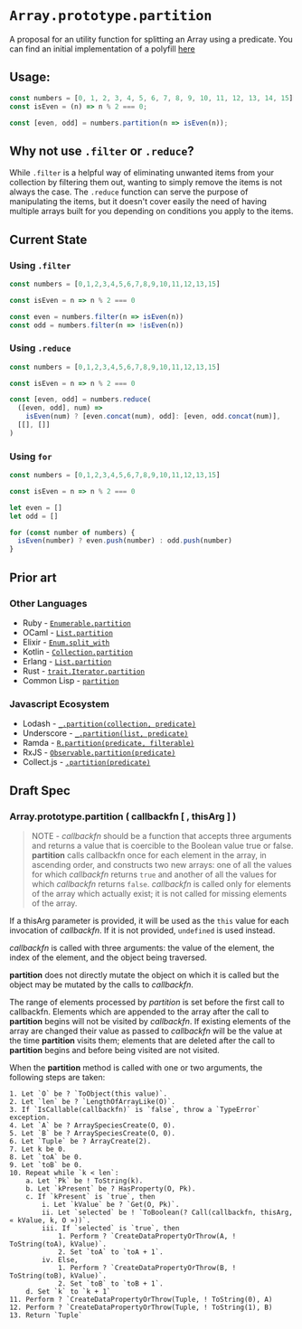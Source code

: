 # `Array.prototype.partition`

A proposal for an utility function for splitting an Array using a predicate.
You can find an initial implementation of a polyfill [here](polyfill.js)

## Usage:

```js
const numbers = [0, 1, 2, 3, 4, 5, 6, 7, 8, 9, 10, 11, 12, 13, 14, 15];
const isEven = (n) => n % 2 === 0;

const [even, odd] = numbers.partition(n => isEven(n));
```

## Why not use `.filter` or `.reduce`?
While `.filter` is a helpful way of eliminating unwanted items from your collection by filtering them out, wanting to simply remove the items is not always the case. The `.reduce` function can serve the purpose of manipulating the items, but it doesn't cover easily the need of having multiple arrays built for you depending on conditions you apply to the items.

## Current State
### Using `.filter`
```js
const numbers = [0,1,2,3,4,5,6,7,8,9,10,11,12,13,15]

const isEven = n => n % 2 === 0

const even = numbers.filter(n => isEven(n))
const odd = numbers.filter(n => !isEven(n)) 
```

### Using `.reduce`
```js
const numbers = [0,1,2,3,4,5,6,7,8,9,10,11,12,13,15]

const isEven = n => n % 2 === 0

const [even, odd] = numbers.reduce(
  ([even, odd], num) => 
    isEven(num) ? [even.concat(num), odd]: [even, odd.concat(num)],
  [[], []]
)

```

### Using `for`
```js
const numbers = [0,1,2,3,4,5,6,7,8,9,10,11,12,13,15]

const isEven = n => n % 2 === 0

let even = []
let odd = []

for (const number of numbers) {
  isEven(number) ? even.push(number) : odd.push(number)
}
```


## Prior art
### Other Languages
- Ruby - [`Enumerable.partition`](https://apidock.com/ruby/Enumerable/partition)
- OCaml - [`List.partition`](https://caml.inria.fr/pub/docs/manual-ocaml/libref/List.html)
- Elixir - [`Enum.split_with`](https://hexdocs.pm/elixir/Enum.html#split_with/2)
- Kotlin - [`Collection.partition`](https://kotlinlang.org/api/latest/jvm/stdlib/kotlin.collections/partition.html)
- Erlang - [`List.partition`](https://erlang.org/doc/man/lists.html#partition-2)
- Rust - [`trait.Iterator.partition`](https://doc.rust-lang.org/std/iter/trait.Iterator.html#method.partition)
- Common Lisp - [`partition`](https://common-lisp.net/project/bese/docs/arnesi/html/api/function_005FIT.BESE.ARNESI_003A_003APARTITION.html)

### Javascript Ecosystem
- Lodash - [`_.partition(collection, predicate)`](https://lodash.com/docs/4.17.15#partition)
- Underscore - [`_.partition(list, predicate)`](http://underscorejs.org/#partition)
- Ramda - [`R.partition(predicate, filterable)`](https://ramdajs.com/docs/#partition)
- RxJS - [`Observable.partition(predicate)`](https://www.learnrxjs.io/learn-rxjs/operators/transformation/partition)
- Collect.js - [`.partition(predicate)`](https://collect.js.org/api/partition.html)

## Draft Spec

### **Array.prototype.partition ( callbackfn [ , thisArg ] )**

> NOTE - _callbackfn_ should be a function that accepts three arguments and returns a value that is coercible to the Boolean value true or false. **partition** calls callbackfn once for each element in the array, in ascending order, and constructs two new arrays: one of all the values for which _callbackfn_ returns `true` and another of all the values for which _callbackfn_ returns `false`. _callbackfn_ is called only for elements of the array which actually exist; it is not called for missing elements of the array.

If a thisArg parameter is provided, it will be used as the `this` value for each invocation of _callbackfn_. If it is not provided, `undefined` is used instead.

_callbackfn_ is called with three arguments: the value of the element, the index of the element, and the object being traversed.

**partition** does not directly mutate the object on which it is called but the object may be mutated by the calls to _callbackfn_.

The range of elements processed by *partition* is set before the first call to callbackfn. Elements which are appended to the array after the call to **partition** begins will not be visited by _callbackfn_. If existing elements of the array are changed their value as passed to _callbackfn_ will be the value at the time **partition** visits them; elements that are deleted after the call to **partition** begins and before being visited are not visited.

When the **partition** method is called with one or two arguments, the following steps are taken:
```
1. Let `O` be ? `ToObject(this value)`.
2. Let `len` be ? `LengthOfArrayLike(O)`.
3. If `IsCallable(callbackfn)` is `false`, throw a `TypeError` exception.
4. Let `A` be ? ArraySpeciesCreate(O, 0).
5. Let `B` be ? ArraySpeciesCreate(O, 0).
6. Let `Tuple` be ? ArrayCreate(2).
7. Let k be 0.
8. Let `toA` be 0.
9. Let `toB` be 0.
10. Repeat while `k < len`: 
    a. Let `Pk` be ! ToString(k).
    b. Let `kPresent` be ? HasProperty(O, Pk).
    c. If `kPresent` is `true`, then
        i. Let `kValue` be ? `Get(O, Pk)`.
        ii. Let `selected` be ! `ToBoolean(? Call(callbackfn, thisArg, « kValue, k, O »))`.
        iii. If `selected` is `true`, then
            1. Perform ? `CreateDataPropertyOrThrow(A, ! ToString(toA), kValue)`.
            2. Set `toA` to `toA + 1`.
        iv. Else,
            1. Perform ? `CreateDataPropertyOrThrow(B, ! ToString(toB), kValue)`.
            2. Set `toB` to `toB + 1`.
    d. Set `k` to `k + 1`
11. Perform ? `CreateDataPropertyOrThrow(Tuple, ! ToString(0), A)
12. Perform ? `CreateDataPropertyOrThrow(Tuple, ! ToString(1), B)
13. Return `Tuple`
```
